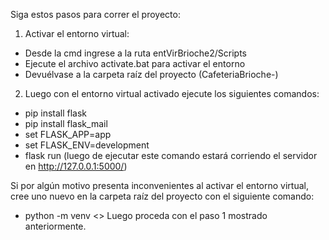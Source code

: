 Siga estos pasos para correr el proyecto:

1. Activar el entorno virtual:
* Desde la cmd ingrese a la ruta entVirBrioche2/Scripts
* Ejecute el archivo activate.bat para activar el entorno
* Devuélvase a la carpeta raíz del proyecto (CafeteriaBrioche-)
2. Luego con el entorno virtual activado ejecute los siguientes comandos:
* pip install flask
* pip install flask_mail
* set FLASK_APP=app
* set FLASK_ENV=development
* flask run (luego de ejecutar este comando estará corriendo el servidor en http://127.0.0.1:5000/)

Si por algún motivo presenta inconvenientes al activar el entorno virtual, cree uno nuevo en la carpeta raíz del proyecto con el siguiente comando:
* python -m venv <<nombreEntornoVirtual>>
Luego proceda con el paso 1 mostrado anteriormente.